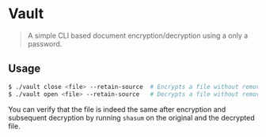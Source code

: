 # Vault

> A simple CLI based document encryption/decryption using a only a password.

## Usage

```bash 
$ ./vault close <file> --retain-source  # Encrypts a file without removing it afterwards
$ ./vault open <file> --retain-source   # Decrypts a file without removing it afterwards
```

You can verify that the file is indeed the same after encryption and subsequent decryption by running `shasum` on the original and the decrypted file.